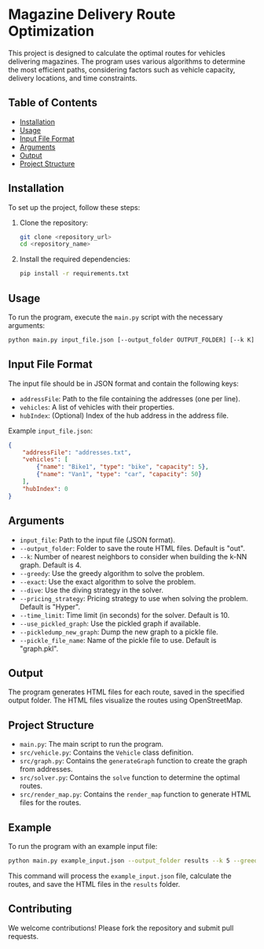 # Magazine Delivery Route Optimization

This project is designed to calculate the optimal routes for vehicles delivering magazines. The program uses various algorithms to determine the most efficient paths, considering factors such as vehicle capacity, delivery locations, and time constraints. 

## Table of Contents
- [Installation](#installation)
- [Usage](#usage)
- [Input File Format](#input-file-format)
- [Arguments](#arguments)
- [Output](#output)
- [Project Structure](#project-structure)

## Installation

To set up the project, follow these steps:

1. Clone the repository:
   ```bash
   git clone <repository_url>
   cd <repository_name>
   ```

2. Install the required dependencies:
   ```bash
   pip install -r requirements.txt
   ```

## Usage

To run the program, execute the `main.py` script with the necessary arguments:

```bash
python main.py input_file.json [--output_folder OUTPUT_FOLDER] [--k K] [--greedy] [--exact] [--dive] [--pricing_strategy PRICING_STRATEGY] [--time_limit TIME_LIMIT] [--use_pickled_graph] [--pickledump_new_graph] [--pickle_file_name PICKLE_FILE_NAME]
```

## Input File Format

The input file should be in JSON format and contain the following keys:

- `addressFile`: Path to the file containing the addresses (one per line).
- `vehicles`: A list of vehicles with their properties.
- `hubIndex`: (Optional) Index of the hub address in the address file.

Example `input_file.json`:
```json
{
    "addressFile": "addresses.txt",
    "vehicles": [
        {"name": "Bike1", "type": "bike", "capacity": 5},
        {"name": "Van1", "type": "car", "capacity": 50}
    ],
    "hubIndex": 0
}
```

## Arguments

- `input_file`: Path to the input file (JSON format).
- `--output_folder`: Folder to save the route HTML files. Default is "out".
- `--k`: Number of nearest neighbors to consider when building the k-NN graph. Default is 4.
- `--greedy`: Use the greedy algorithm to solve the problem.
- `--exact`: Use the exact algorithm to solve the problem.
- `--dive`: Use the diving strategy in the solver.
- `--pricing_strategy`: Pricing strategy to use when solving the problem. Default is "Hyper".
- `--time_limit`: Time limit (in seconds) for the solver. Default is 10.
- `--use_pickled_graph`: Use the pickled graph if available.
- `--pickledump_new_graph`: Dump the new graph to a pickle file.
- `--pickle_file_name`: Name of the pickle file to use. Default is "graph.pkl".

## Output

The program generates HTML files for each route, saved in the specified output folder. The HTML files visualize the routes using OpenStreetMap.

## Project Structure

- `main.py`: The main script to run the program.
- `src/vehicle.py`: Contains the `Vehicle` class definition.
- `src/graph.py`: Contains the `generateGraph` function to create the graph from addresses.
- `src/solver.py`: Contains the `solve` function to determine the optimal routes.
- `src/render_map.py`: Contains the `render_map` function to generate HTML files for the routes.

## Example

To run the program with an example input file:
```bash
python main.py example_input.json --output_folder results --k 5 --greedy --pricing_strategy Simple --time_limit 20
```

This command will process the `example_input.json` file, calculate the routes, and save the HTML files in the `results` folder.

## Contributing

We welcome contributions! Please fork the repository and submit pull requests.

